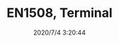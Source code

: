 ﻿---
layout: post 
title: EN1508, Terminal
tags: FA EN
categories: housing-terminal
overview: EN1508, Terminal
series: KT
part_number: EN1508
thumb_img: static/202007/430-thumb-20200704112243.jpg
image: static/202007/430-20200704112243.jpg
date: 2020/7/4 3:20:44
---



